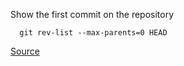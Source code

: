 Show the first commit on the repository

```
  git rev-list --max-parents=0 HEAD
```

[Source](https://stackoverflow.com/a/5189296/941257)
